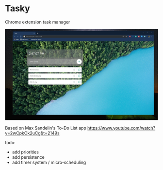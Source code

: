# Tasky
Chrome extension task manager <WIP>
  
![](sample_image.jpg)


Based on Max Sandelin's To-Do List app
https://www.youtube.com/watch?v=2wCpkOk2uCg&t=2149s

todo:
 * add priorities
 * add persistence
 * add timer system / micro-scheduling
